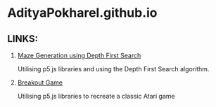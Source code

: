 # AdityaPokharel.github.io

## LINKS:

1. [Maze Generation using Depth First Search](https://adityapokharel.github.io/p5/maze-generator)
  
    Utilising p5.js libraries and using the Depth First Search algorithm.
    
2. [Breakout Game](https://adityapokharel.github.io/p5/breakout)

    Utilising p5.js libraries to recreate a classic Atari game
